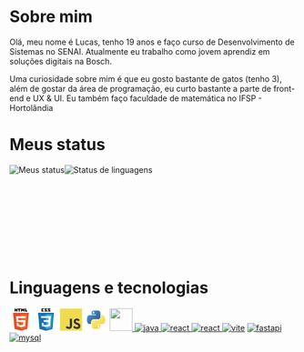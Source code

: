 <h1> Sobre mim </h1>

<p> Olá, meu nome é Lucas, tenho 19 anos e faço curso de Desenvolvimento de Sistemas no SENAI. Atualmente eu trabalho como jovem aprendiz em soluções digitais na Bosch. </p>

<p> Uma curiosidade sobre mim é que eu gosto bastante de gatos (tenho 3), além de gostar da área de programação, eu curto bastante a parte de front-end e UX & UI. Eu também faço faculdade de matemática no IFSP - Hortolândia </p>

<h1> Meus status </h1>

<div style="display: flex;">
   <img height="160px" src="https://github-readme-stats-sigma-five.vercel.app/api?username=lucasboaratti&show_icons=true&theme=dracula&include_all_commits=true&count_private=true" alt="Meus status"/>
   <img height="160px" src="https://github-readme-stats-sigma-five.vercel.app/api/top-langs/?username=lucasboaratti&layout=compact&langs_count=5&theme=dracula" alt="Status de linguagens"/>
</div>

<h1> Linguagens e tecnologias </h1>

<div style="align: left;">
   <a href="https://www.w3schools.com/html/default.asp" target="_blank"> <img src="https://raw.githubusercontent.com/devicons/devicon/master/icons/html5/html5-original-wordmark.svg" alt="html5" width="40" height="40"/></a>
   <a href="https://www.w3schools.com/css/" target="_blank"> <img src="https://raw.githubusercontent.com/devicons/devicon/master/icons/css3/css3-original-wordmark.svg" alt="css3" width="40" height="40"/></a>
   <a href="https://www.w3schools.com/js/" target="_blank"> <img src="https://raw.githubusercontent.com/devicons/devicon/master/icons/javascript/javascript-original.svg" alt="javascript" width="40" height="40"/></a>
   <a href="https://www.w3schools.com/python/" target="_blank"> <img src="https://raw.githubusercontent.com/devicons/devicon/master/icons/python/python-original.svg" alt="python" width="40" height="40"/></a>
   <a href="https://www.figma.com/pt-br/" target="_blank"> <img src="https://cdn.jsdelivr.net/gh/devicons/devicon/icons/figma/figma-original.svg" width="40" height="40"/> </a>
   <a href="https://www.w3schools.com/JAVA/" target="_blank"> <img src="https://cdn.jsdelivr.net/gh/devicons/devicon@latest/icons/java/java-original.svg" alt="java" width="40" height="40" /> </a>
   <a href="https://www.w3schools.com/react/default.asp" target="_blank"> <img src="https://cdn.jsdelivr.net/gh/devicons/devicon@latest/icons/react/react-original.svg" alt="react" width="40" height="40"/>
   <a href="https://www.w3schools.com/django/index.php" target="_blank"> <img src="https://static-00.iconduck.com/assets.00/django-icon-1606x2048-lwmw1z73.png" alt="react" width="30" height="40" />
   <a href="https://vite.dev/"><img src="https://cdn.jsdelivr.net/gh/devicons/devicon@latest/icons/vitejs/vitejs-original.svg" alt="vite" width="30" height="40"></a>
   <a href="https://fastapi.tiangolo.com/"><img src="https://cdn.jsdelivr.net/gh/devicons/devicon@latest/icons/fastapi/fastapi-original.svg" alt="fastapi" width="30" height="40"/></a>
   <a href="https://www.w3schools.com/sql/default.asp"><img src="https://cdn.jsdelivr.net/gh/devicons/devicon@latest/icons/mysql/mysql-original-wordmark.svg" alt="mysql" width="70" height="50"/></a>
<//div>
